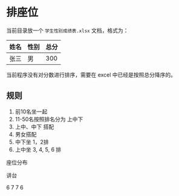 # 排座位

当前目录放一个 `学生性别成绩表.xlsx` 文档，格式为：

|姓名|性别|总分|
|----|----|----|
|张三|男|300|

当前程序没有对分数进行排序，需要在 excel 中已经是按照总分降序的。

## 规则

1. 前10名坐一起
2. 11-50名按照排名分为 上中下
3. 上中、中下 搭配
4. 男女搭配
5. 中下坐 1，2排
6. 上中坐 3, 4, 5, 6 排

座位分布

讲台

6 7 7 6
